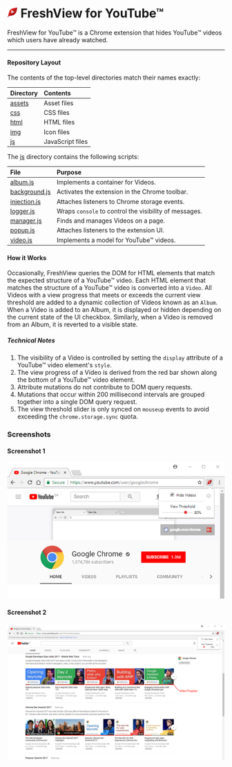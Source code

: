 <h1>
  <img src="img/icon24.png"/> FreshView for YouTube™
</h1>

FreshView for YouTube™ is a Chrome extension that hides YouTube™ videos which users have already watched.

---

#### Repository Layout

The contents of the top-level directories match their names exactly:

| **Directory**    | **Contents**     |
| :--------        | :--------        |
| [assets](assets) | Asset files      |
| [css](css)       | CSS files        |
| [html](html)     | HTML files       |
| [img](img)       | Icon files       |
| [js](js)         | JavaScript files |

The [js](js) directory contains the following scripts:

| **File**                          | **Purpose**                                            |
| :---                              | :---                                                   |
| [album.js](js/album.js)           | Implements a container for Videos.                     |
| [background.js](js/background.js) | Activates the extension in the Chrome toolbar.         |
| [injection.js](js/injection.js)   | Attaches listeners to Chrome storage events.           |
| [logger.js](js/logger.js)         | Wraps `console` to control the visibility of messages. |
| [manager.js](js/manager.js)       | Finds and manages Videos on a page.                    |
| [popup.js](js/popup.js)           | Attaches listeners to the extension UI.                |
| [video.js](js/video.js)           | Implements a model for YouTube™ videos.                |

#### How it Works

Occasionally, FreshView queries the DOM for HTML elements that match the expected structure of a YouTube™ video.  Each HTML element that matches the structure of a YouTube™ video is converted into a `Video`.  All Videos with a view progress that meets or exceeds the current view threshold are added to a dynamic collection of Videos known as an `Album`.  When a Video is added to an Album, it is displayed or hidden depending on the current state of the UI checkbox.  Similarly, when a Video is removed from an Album, it is reverted to a visible state.

##### Technical Notes
1. The visibility of a Video is controlled by setting the `display` attribute of a YouTube™ video element's `style`.
1. The view progress of a Video is derived from the red bar shown along the bottom of a YouTube™ video element.
1. Attribute mutations do not contribute to DOM query requests.
1. Mutations that occur within 200 millisecond intervals are grouped together into a single DOM query request.
1. The view threshold slider is only synced on `mouseup` events to avoid exceeding the `chrome.storage.sync` quota.

### Screenshots

#### Screenshot 1
![FreshView for YouTube™ UI](assets/popup.png "FreshView for YouTube™ UI")

#### Screenshot 2
![Video Progress Demonstration](assets/progress.png "Video Progress Demonstration")